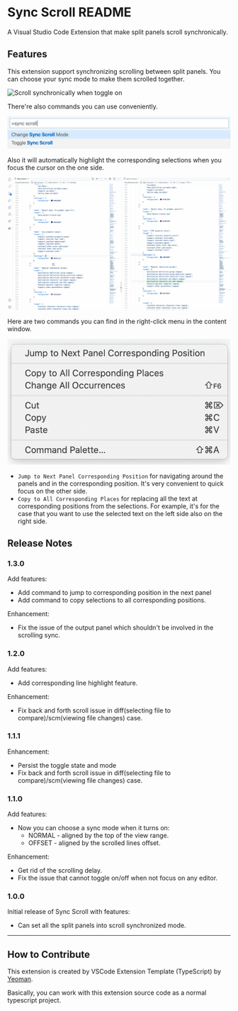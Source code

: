 # Sync Scroll README

A Visual Studio Code Extension that make split panels scroll synchronically.

## Features

This extension support synchronizing scrolling between split panels. You can choose your sync mode to make them scrolled together.

![Scroll synchronically when toggle on](./feature_mode.gif)

There're also commands you can use conveniently.

![Scroll synchronically when toggle on](./screenshot-command.png)

Also it will automatically highlight the corresponding selections when you focus the cursor on the one side.

![Corresponding selections highlighted](./feature_highlight.gif)

Here are two commands you can find in the right-click menu in the content window.

![Scroll synchronically when toggle on](./screenshot-right-click-menu.png)

- `Jump to Next Panel Corresponding Position` for navigating around the panels and in the corresponding position. It's very convenient to quick focus on the other side.
- `Copy to All Corresponding Places` for replacing all the text at corresponding positions from the selections. For example, it's for the case that you want to use the selected text on the left side also on the right side.

## Release Notes

### 1.3.0

Add features:

- Add command to jump to corresponding position in the next panel
- Add command to copy selections to all corresponding positions.

Enhancement:

- Fix the issue of the output panel which shouldn't be involved in the scrolling sync.

### 1.2.0

Add features:

- Add corresponding line highlight feature.

Enhancement:

- Fix back and forth scroll issue in diff(selecting file to compare)/scm(viewing file changes) case.

### 1.1.1

Enhancement:

- Persist the toggle state and mode
- Fix back and forth scroll issue in diff(selecting file to compare)/scm(viewing file changes) case.

### 1.1.0

Add features:

- Now you can choose a sync mode when it turns on:
  - NORMAL - aligned by the top of the view range.
  - OFFSET - aligned by the scrolled lines offset.

Enhancement:

- Get rid of the scrolling delay.
- Fix the issue that cannot toggle on/off when not focus on any editor.
  
### 1.0.0

Initial release of Sync Scroll with features:

* Can set all the split panels into scroll synchronized mode.

-----------------------------------------------------------------------------------------------------------

## How to Contribute

This extension is created by VSCode Extension Template (TypeScript) by [Yeoman](https://vscode.readthedocs.io/en/latest/extensions/yocode/).

Basically, you can work with this extension source code as a normal typescript project.
